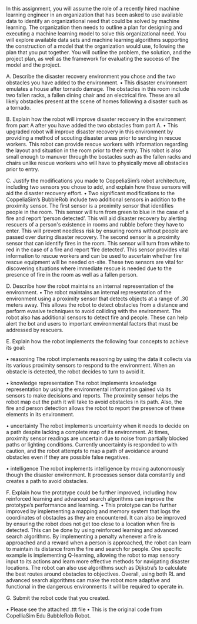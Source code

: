 In this assignment, you will assume the role of a recently hired machine learning engineer in an organization that has been asked to use available data to identify an organizational need that could be solved by machine learning. The organization then needs to outline a plan for designing and executing a machine learning model to solve this organizational need. You will explore available data sets and machine learning algorithms supporting the construction of a model that the organization would use, following the plan that you put together. You will outline the problem, the solution, and the project plan, as well as the framework for evaluating the success of the model and the project.

A.  Describe the disaster recovery environment you chose and the two obstacles you have added to the environment. 
•	This disaster environment emulates a house after tornado damage. The obstacles in this room include two fallen racks, a fallen dining chair and an electrical fire. These are all likely obstacles present at the scene of homes following a disaster such as a tornado. 

B.  Explain how the robot will improve disaster recovery in the environment from part A after you have added the two obstacles from part A. 
•	This upgraded robot will improve disaster recovery in this environment by providing a method of scouting disaster areas prior to sending in rescue workers. This robot can provide rescue workers with information regarding the layout and situation in the room prior to their entry. This robot is also small enough to manuver through the bostacles such as the fallen racks and chairs unlike rescue workers who will have to physically move all obstacles prior to entry. 

C.  Justify the modifications you made to CoppeliaSim’s robot architecture, including two sensors you chose to add, and explain how these sensors will aid the disaster recovery effort. 
•	Two significant modifications to the CoppeliaSim’s BubbleRob include two additional sensors in addition to the proximity sensor. The first sensor is a proximity sensor that identifies people in the room. This sensor will turn from green to blue in the case of a fire and report ‘person detected’. This will aid disaster recovery by alerting rescuers of a person's existence in rooms and rubble before they have to enter. This will prevent needless risk by ensuring rooms without people are passed over during disaster recovery. The second sensor is a proximity sensor that can identify fires in the room. This sensor will turn from white to red in the case of a fire and report ‘fire detected’. This sensor provides vital information to rescue workers and can be used to ascertain whether fire rescue equipment will be needed on-site. These two sensors are vital for discovering situations where immediate rescue is needed due to the presence of fire in the room as well as a fallen person. 

D.  Describe how the robot maintains an internal representation of the environment. 
•	The robot maintains an internal representation of the environment using a proximity sensor that detects objects at a range of .30 meters away. This allows the robot to detect obstacles from a distance and perform evasive techniques to avoid colliding with the environment. The robot also has additional sensors to detect fire and people. These can help alert the bot and users to important environmental factors that must be addressed by rescuers. 


E.  Explain how the robot implements the following four concepts to achieve its goal: 

•	reasoning 
    The robot implements reasoning by using the data it collects via its various proximity sensors to respond to the environment. When an obstacle is detected, the robot decides to turn to avoid it. 

•	knowledge representation 
    The robot implements knowledge representation by using the environmental information gained via its sensors to make decisions and reports. The proximity sensor helps the robot map out the path it will take to avoid obstacles in its path. Also, the fire and person detection allows the robot to report the presence of these elements in its environment. 

•	uncertainty 
    The robot implements uncertainty when it needs to decide on a path despite lacking a complete map of its environment. At times, proximity sensor readings are uncertain due to noise from partially blocked paths or lighting conditions. Currently uncertainty is responded to with caution, and the robot attempts to map a path of avoidance around obstacles even if they are possible false negatives. 

•	intelligence 
    The robot implements intelligence by moving autonomously though the disaster environment. It processes sensor data constantly and creates a path to avoid obstacles. 


F.  Explain how the prototype could be further improved, including how reinforced learning and advanced search algorithms can improve the prototype’s performance and learning. 
•	This prototype can be further improved by implementing a mapping and memory system that logs the coordinates of obstacles as they are encountered. It can also be improved by ensuring the robot does not get too close to a location when fire is detected. This can be done by using reinforced learning and advanced search algorithms. By implementing a penalty whenever a fire is approached and a reward when a person is approached, the robot can learn to maintain its distance from the fire and search for people. One specific example is implementing Q-learning, allowing the robot to map sensory input to its actions and learn more effective methods for navigating disaster locations. The robot can also use algorithms such as Dijkstra’s to calculate the best routes around obstacles to objectives. Overall, using both RL and advanced search algorithms can make the robot more adaptive and functional in the dangerous environments it will be required to operate in. 


G.  Submit the robot code that you created. 

•	Please see the attached .ttt file 
•	 This is the original code from CopelliaSim Edu BubbleRob Robot. 

